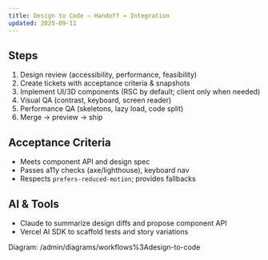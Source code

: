 ```yaml
---
title: Design to Code — Handoff → Integration
updated: 2025-09-11
---
```


## Steps
1. Design review (accessibility, performance, feasibility)
2. Create tickets with acceptance criteria & snapshots
3. Implement UI/3D components (RSC by default; client only when needed)
4. Visual QA (contrast, keyboard, screen reader)
5. Performance QA (skeletons, lazy load, code split)
6. Merge → preview → ship

## Acceptance Criteria
- Meets component API and design spec
- Passes a11y checks (axe/lighthouse), keyboard nav
- Respects `prefers-reduced-motion`; provides fallbacks

## AI & Tools
- Claude to summarize design diffs and propose component API
- Vercel AI SDK to scaffold tests and story variations

Diagram: /admin/diagrams/workflows%3Adesign-to-code
